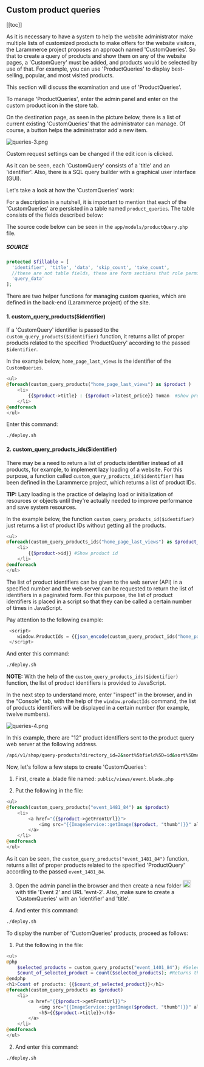 ## Custom product queries

[[toc]]

As it is necessary to have a system to help the website administrator make multiple lists of customized products to make offers for the website visitors, the Larammerce project proposes an approach named 'CustomQueries'. So that to create a query of products and show them on any of the website pages, a 'CustomQuery' must be added, and products would be selected by use of that.
For example, you can use 'ProductQueries' to display best-selling, popular, and most visited products.

This section will discuss the examination and use of 'ProductQueries'.

To manage 'ProductQueries', enter the admin panel and enter on the custom product icon in the store tab.

On the destination page, as seen in the picture below, there is a list of current existing 'CustomQueries' that the administrator can manage. Of course, a button helps the administrator add a new item.

![queries-3.png](/queries-3.png)

Custom request settings can be changed if the edit icon is clicked.

As it can be seen, each 'CustomQuery' consists of a 'title' and an 'identifier'.
Also, there is a SQL query builder with a graphical user interface (GUI).

Let's take a look at how the 'CustomQueries' work:

For a description in a nutshell, it is important to mention that each of the 'CustomQueries' are persisted in a table named `product_queries`. The table consists of the fields described below:

The source code below can be seen in the `app/models/productQuery.php` file.

##### SOURCE

```php
protected $fillable = [
  'identifier', 'title', 'data', 'skip_count', 'take_count',
  //these are not table fields, these are form sections that role permission system works with
  'query_data'
];
```

There are two helper functions for managing custom queries, which are defined in the back-end (Larammerce project) of the site.

#### 1. custom_query_products($identifier)

If a 'CustomQuery' identifier is passed to the `custom_query_products($identifier)`‍ function, it returns a list of proper products related to the specified 'ProductQuery' according to the passed `$identifier`.

In the example below, `home_page_last_views` is the identifier of the `CustomQueries`.

```php
<ul>
@foreach(custom_query_products("home_page_last_views") as $product )
    <li>
        {{$product->title} : {$product->latest_price}} Toman  #Show product title and show latest price
    </li>
@endforeach
</ul>
```

Enter this command:

```bash
./deploy.sh
```

#### 2. custom_query_products_ids($identifier)

There may be a need to return a list of products identifier instead of all products, for example, to implement lazy loading of a website. For this purpose, a function called `custom_query_products_id($identifier)` has been defined in the Larammerce project, which returns a list of product IDs.

**TIP:** Lazy loading is the practice of delaying load or initialization of resources or objects until they're actually needed to improve performance and save system resources.

In the example below, the function `custom_query_products_id($identifier)` just returns a list of product IDs without getting all the products.

```php
<ul>
@foreach(custom_query_products_ids("home_page_last_views") as $product_id )
    <li>
        {{$product->id}} #Show product id
    </li>
@endforeach
</ul>
```

The list of product identifiers can be given to the web server (API)  in a specified number and the web server can be requested to return the list of identifiers in a paginated form. For this purpose, the list of product identifiers is placed in a script so that they can be called a certain number of times in JavaScript. 

Pay attention to the following example:

```php
 <script>
    window.ProductIds = {{json_encode(custom_query_product_ids("home_page_last_views"))}}
 </script>
```
And enter this command:

```bash
./deploy.sh
```

**NOTE:** With the help of the `custom_query_products_ids($identifier)‍` ​​function, the list of product identifiers is provided to JavaScript.


In the next step to understand more, enter "inspect" in the browser, and in the "Console" tab, with the help of the `window.productIds` command, the list of products identifiers will be displayed in a certain number (for example, twelve numbers).

![queries-4.png](/queries-4.png)

In this example, there are "12" product identifiers sent to the product query web server at the following address.

```bash
/api/v1/shop/query-products?directory_id=2&sort%5bfield%5D=id&sort%5Bmethod%5D=desc&price_range%5B%5D=0&price_range%5b%5D=999999999&paje=2
```

Now, let's follow a few steps to create 'CustomQueries':

1. First, create a .blade file named: `public/views/event.blade.php`

2. Put the following in the file:

```php
<ul>
@foreach(custom_query_products("event_1481_84") as $product)
    <li>
        <a href="{{$product->getFrontUrl}}">
            <img src="{{ImageService::getImage($product, "thumb")}}" alt="{{$product->title}}">
        </a>
    </li>
@endforeach
</ul>
```

As it can be seen, the `custom_query_products("event_1481_84")‍` function, returns a list of proper products related to the specified 'ProductQuery' according to the passed `event_1481_84`.

3. Open the admin panel in the browser and then create a new folder <img src="/plus-button.png" width="20"> with title 'Event 2' and URL 'evnt-2'. Also, make sure to create a 'CustomQueries' with an 'identifier' and 'title'.

4. And enter this command:

```bash
./deploy.sh
```

To display the number of 'CustomQueries' products, proceed as follows:

1. Put the following in the file:

```php
<ul>
@php
    $selected_products = custom_query_products("event_1401_84"); #Selection of products related to custom query "event_1401_84".
    $count_of_selected_product = count($selected_products); #Returns the number of selected items.
@endphp
<h1>Count of products: {{$count_of_selected_product}}</h1>
@foreach(custom_query_products as $product)
    <li>
        <a href="{{$product->getFrontUrl}}">
            <img src="{{ImageService::getImage($product, "thumb")}}" alt="{{$product->title}}">
            <h5>{{$product->title}}</h5>
        </a>
    </li>
@endforeach
</ul>
```

2. And enter this command:

```bash
./deploy.sh
```